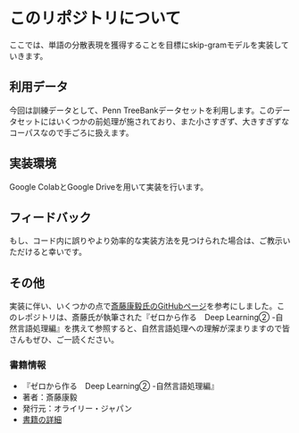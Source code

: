 # このリポジトリについて
ここでは、単語の分散表現を獲得することを目標にskip-gramモデルを実装していきます。

## 利用データ
今回は訓練データとして、Penn TreeBankデータセットを利用します。このデータセットにはいくつかの前処理が施されており、また小さすぎず、大きすぎずなコーパスなので手ごろに扱えます。

## 実装環境
Google ColabとGoogle Driveを用いて実装を行います。

## フィードバック
もし、コード内に誤りやより効率的な実装方法を見つけられた場合は、ご教示いただけると幸いです。

## その他
実装に伴い、いくつかの点で[斎藤康毅氏のGitHubページ](https://github.com/oreilly-japan/deep-learning-from-scratch-2/tree/master)を参考にしました。このレポジトリは、斎藤氏が執筆された『ゼロから作る　Deep Learning② -自然言語処理編』を携えて参照すると、自然言語処理への理解が深まりますので皆さんもぜひ、ご一読ください。
### 書籍情報
- 『ゼロから作る　Deep Learning② -自然言語処理編』
- 著者：斎藤康毅
- 発行元：オライリー・ジャパン
- [書籍の詳細](https://www.oreilly.co.jp/books/9784873118369/)
